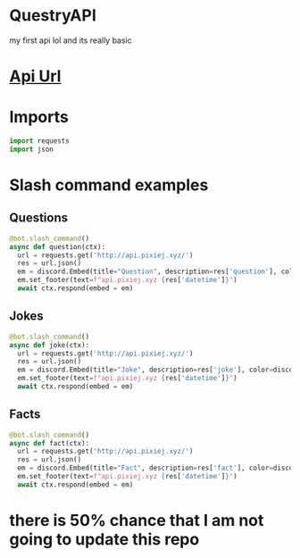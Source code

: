 # QuestryAPI
my first api lol and its really basic

# [Api Url](https://api.pixiej.xyz)

# Imports

```py
import requests
import json
```
# Slash command examples

<h2>Questions</h2>

```py
@bot.slash_command()
async def question(ctx):
  url = requests.get('http://api.pixiej.xyz/')
  res = url.json()
  em = discord.Embed(title="Question", description=res['question'], color=discord.Color.blurple())
  em.set_footer(text=f"api.pixiej.xyz {res['datetime']}")
  await ctx.respond(embed = em)
```

<h2>Jokes</h2>

```py
@bot.slash_command()
async def joke(ctx):
  url = requests.get('http://api.pixiej.xyz/')
  res = url.json()
  em = discord.Embed(title="Joke", description=res['joke'], color=discord.Color.blurple())
  em.set_footer(text=f"api.pixiej.xyz {res['datetime']}")
  await ctx.respond(embed = em)
```

<h2>Facts</h2>

```py
@bot.slash_command()
async def fact(ctx):
  url = requests.get('http://api.pixiej.xyz/')
  res = url.json()
  em = discord.Embed(title="Fact", description=res['fact'], color=discord.Color.blurple())
  em.set_footer(text=f"api.pixiej.xyz {res['datetime']}")
  await ctx.respond(embed = em)
```

# there is 50% chance that I am not going to update this repo
